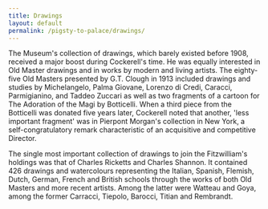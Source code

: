 ```yaml
---
title: Drawings
layout: default
permalink: /pigsty-to-palace/drawings/
---
```

The Museum's collection of drawings, which barely existed before 1908, received a major boost during Cockerell's time. He was equally interested in Old Master drawings and in works by modern and living artists. The eighty-five Old Masters presented by G.T. Clough in 1913 included drawings and studies by Michelangelo, Palma Giovane, Lorenzo di Credi, Caracci, Parmigianino, and Taddeo Zuccari as well as two fragments of a cartoon for The Adoration of the Magi by Botticelli. When a third piece from the Botticelli was donated five years later, Cockerell noted that another, 'less important fragment' was in Pierpont Morgan's collection in New York, a self-congratulatory remark characteristic of an acquisitive and competitive Director.

The single most important collection of drawings to join the Fitzwilliam's holdings was that of Charles Ricketts and Charles Shannon. It contained 426 drawings and watercolours representing the Italian, Spanish, Flemish, Dutch, German, French and British schools through the works of both Old Masters and more recent artists. Among the latter were Watteau and Goya, among the former Carracci, Tiepolo, Barocci, Titian and Rembrandt.
